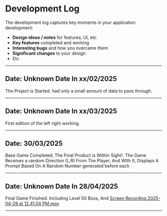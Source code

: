 # Development Log

The development log captures key moments in your application development:

- **Design ideas / notes** for features, UI, etc.
- **Key features** completed and working
- **Interesting bugs** and how you overcame them
- **Significant changes** to your design
- Etc.

---

## Date:  Unknown Date In xx/02/2025

The Project is Started. had only a small amount of data to pass through.

---


## Date:  Unknown Date In xx/03/2025

First edition of the left right working.

---

## Date: 30/03/2025
Base Game Completed, The Final Product is Within Sight!. The Game Receives a random Direction (L,R) From The Player, And With It, Displays A Prompt Based On A Random Number generated before each

---

## Date:  Unknown Date In 28/04/2025

Final Game Finished. Including Level 50 Boss, And 
[Screen Recording 2025-04-29 at 12.41.04 PM.mov](screenshots/Screen%20Recording%202025-04-29%20at%2012.41.04%20PM.mov)

---
